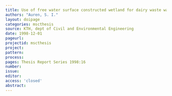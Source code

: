 ```yaml
---
title: Use of free water surface constructed wetland for dairy waste water treatment in temperate climate"
authors: "Auren, S. I."
layout: doipage
categories: mscthesis
source: KTH, dept of Civil and Environmental Engineering
date: 1998-12-01
pageurl:
projectid: mscthesis
project:
pattern:
process:
pages: Thesis Report Series 1998:16
number:
issue:
editor:
access: 'closed'
abstract:
---
```

